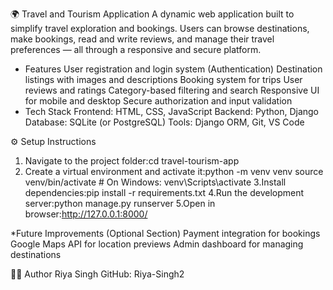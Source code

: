 🌍 Travel and Tourism Application
A dynamic web application built to simplify travel exploration and bookings. Users can browse destinations, make bookings, read and write reviews, and manage their travel preferences — all through a responsive and secure platform.
- Features
User registration and login system (Authentication)
Destination listings with images and descriptions
Booking system for trips
User reviews and ratings
Category-based filtering and search
Responsive UI for mobile and desktop
Secure authorization and input validation
 - Tech Stack
Frontend: HTML, CSS, JavaScript
Backend: Python, Django
Database: SQLite (or PostgreSQL)
Tools: Django ORM, Git, VS Code

⚙️ Setup Instructions
 1. Navigate to the project folder:cd travel-tourism-app
 2. Create a virtual environment and activate it:python -m venv venv
  source venv/bin/activate  # On Windows: venv\Scripts\activate
3.Install dependencies:pip install -r requirements.txt
4.Run the development server:python manage.py runserver
5.Open in browser:http://127.0.0.1:8000/

 *Future Improvements (Optional Section)
Payment integration for bookings
Google Maps API for location previews
Admin dashboard for managing destinations

🙋‍♀️ Author
Riya Singh
GitHub: Riya-Singh2


  
